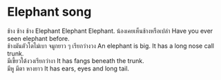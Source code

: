 # Elephant song
ช้าง ช้าง ช้าง Elephant Elephant Elephant. 
น้องเคยเห็นช้างหรือเปล่า Have you ever seen elephant before.  
ช้างมันตัวโตไม่เบา จมูกยาว ๆ เรียกว่างวง An elephant is big. It has a long nose call trunk.  
มีเขี้ยวใต้งวงเรียกว่างา It has fangs beneath the trunk.  
มีหู มีตา หางยาว It has ears, eyes and long tail. 
